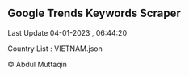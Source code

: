 

## Google Trends Keywords Scraper 
 
Last Update 04-01-2023 , 06:44:20

Country List :
VIETNAM.json



© Abdul Muttaqin 
